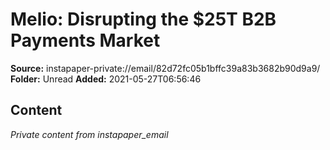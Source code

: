 # Melio: Disrupting the $25T B2B Payments Market

**Source:** instapaper-private://email/82d72fc05b1bffc39a83b3682b90d9a9/
**Folder:** Unread
**Added:** 2021-05-27T06:56:46




## Content
*Private content from instapaper_email*
